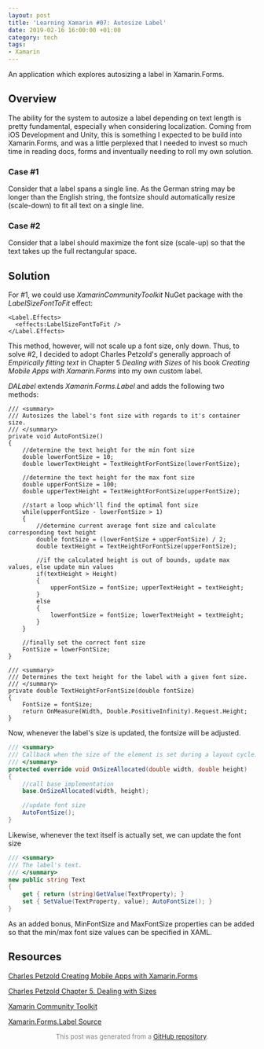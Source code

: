 ```yaml
---
layout: post
title: 'Learning Xamarin #07: Autosize Label'
date: 2019-02-16 16:00:00 +01:00
category: tech
tags:
- Xamarin
---
```


An application which explores autosizing a label in Xamarin.Forms.

## Overview

The ability for the system to autosize a label depending on text length is pretty fundamental, especially when considering localization. Coming from iOS Development and Unity, this is something I expected to be build into Xamarin.Forms, and was a little perplexed that I needed to invest so much time in reading docs, forms and inventually needing to roll my own solution.

### Case #1

Consider that a label spans a single line. As the German string may be longer than the English string, the fontsize should automatically resize (scale-down) to fit all text on a single line.

### Case #2

Consider that a label should maximize the font size (scale-up) so that the text takes up the full rectangular space.

## Solution

For #1, we could use *XamarinCommunityToolkit* NuGet package with the *LabelSizeFontToFit* effect:

```xaml
<Label.Effects>
  <effects:LabelSizeFontToFit />
</Label.Effects>
```

This method, however, will not scale up a font size, only down. Thus, to solve #2, I decided to adopt Charles Petzold's generally approach of *Empirically fitting text* in Chapter 5 *Dealing with Sizes* of his book *Creating Mobile Apps with Xamarin.Forms* into my own custom label.

*DALabel* extends *Xamarin.Forms.Label* and adds the following two methods:

```Csharp
/// <summary>
/// Autosizes the label's font size with regards to it's container size.
/// </summary>
private void AutoFontSize()
{
    //determine the text height for the min font size
    double lowerFontSize = 10;
    double lowerTextHeight = TextHeightForFontSize(lowerFontSize);

    //determine the text height for the max font size
    double upperFontSize = 100;
    double upperTextHeight = TextHeightForFontSize(upperFontSize);

    //start a loop which'll find the optimal font size
    while(upperFontSize - lowerFontSize > 1)
    {
        //determine current average font size and calculate corresponding text height
        double fontSize = (lowerFontSize + upperFontSize) / 2;
        double textHeight = TextHeightForFontSize(upperFontSize);

        //if the calculated height is out of bounds, update max values, else update min values
        if(textHeight > Height)
        {
            upperFontSize = fontSize; upperTextHeight = textHeight;
        }
        else
        {
            lowerFontSize = fontSize; lowerTextHeight = textHeight;
        }
    }

    //finally set the correct font size
    FontSize = lowerFontSize;
}

/// <summary>
/// Determines the text height for the label with a given font size.
/// </summary>
private double TextHeightForFontSize(double fontSize)
{
    FontSize = fontSize;
    return OnMeasure(Width, Double.PositiveInfinity).Request.Height;
}

```

Now, whenever the label's size is updated, the fontsize will be adjusted.

```csharp
/// <summary>
/// Callback when the size of the element is set during a layout cycle.
/// </summary>
protected override void OnSizeAllocated(double width, double height)
{
    //call base implementation
    base.OnSizeAllocated(width, height);

    //update font size
    AutoFontSize();
}
```

Likewise, whenever the text itself is actually set, we can update the font size

```csharp
/// <summary>
/// The label's text.
/// </summary>
new public string Text
{
    get { return (string)GetValue(TextProperty); }
    set { SetValue(TextProperty, value); AutoFontSize(); }
}
```

As an added bonus, MinFontSize and MaxFontSize properties can be added so that the min/max font size values can be specified in XAML.

## Resources

[Charles Petzold Creating Mobile Apps with Xamarin.Forms](https://docs.microsoft.com/en-us/xamarin/xamarin-forms/creating-mobile-apps-xamarin-forms/)

[Charles Petzold Chapter 5. Dealing with Sizes](https://download.xamarin.com/developer/xamarin-forms-book/XamarinFormsBook-Ch05-Apr2016.pdf)

[Xamarin Community Toolkit](https://github.com/xamarin/XamarinCommunityToolkit)

[Xamarin.Forms.Label Source](https://github.com/xamarin/Xamarin.Forms/blob/master/Xamarin.Forms.Core/Label.cs)

<p align="center"><font size="-1" color="#828282">This post was generated from a <a href="https://github.com/defuncart/Xamarin/tree/master/07-AutosizeLabel">GitHub repository</a>.</font></p>

